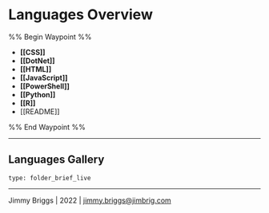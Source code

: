# Languages Overview

%% Begin Waypoint %%
- **[[CSS]]**
- **[[DotNet]]**
- **[[HTML]]**
- **[[JavaScript]]**
- **[[PowerShell]]**
- **[[Python]]**
- **[[R]]**
- [[README]]

%% End Waypoint %%

---

## Languages Gallery

````ccard
type: folder_brief_live
````

---

Jimmy Briggs | 2022 | <jimmy.briggs@jimbrig.com>
